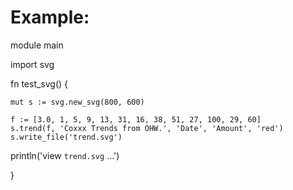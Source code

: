 # Example:

module main

import svg

fn test_svg() {

	mut s := svg.new_svg(800, 600)

	f := [3.0, 1, 5, 9, 13, 31, 16, 38, 51, 27, 100, 29, 60]
	s.trend(f, 'Coxxx Trends from OHW.', 'Date', 'Amount', 'red')
	s.write_file('trend.svg')
  println('view `trend.svg` ...')
  
}
